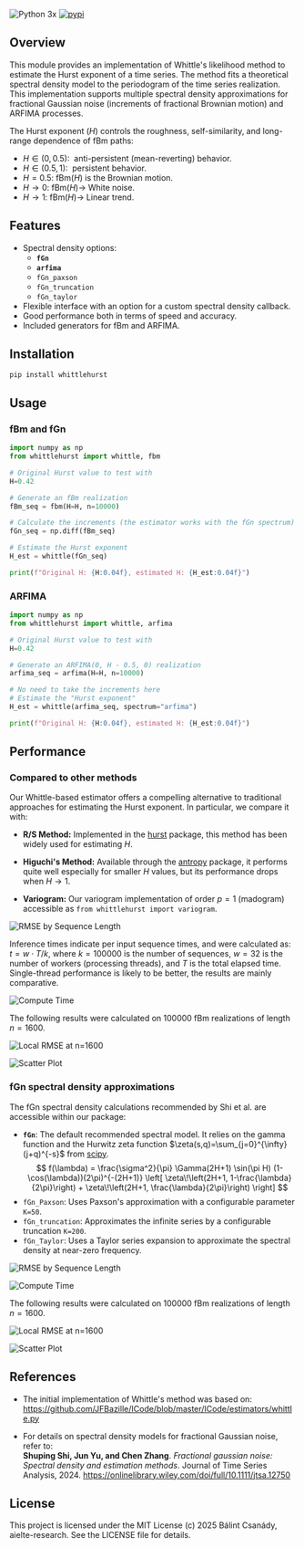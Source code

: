 ![Python 3x](https://img.shields.io/badge/python-3.x-blue.svg)
[![pypi](https://img.shields.io/pypi/v/whittlehurst.svg)](https://pypi.org/project/whittlehurst/)

## Overview

This module provides an implementation of Whittle's likelihood method to estimate the Hurst exponent of a time series.
The method fits a theoretical spectral density model to the periodogram of the time series realization.
This implementation supports multiple spectral density approximations for fractional Gaussian noise (increments of fractional Brownian motion) and ARFIMA processes.

The Hurst exponent ($H$) controls the roughness, self-similarity, and long-range dependence of fBm paths:

* $H\in(0,0.5):~$ anti-persistent (mean-reverting) behavior. 
* $H\in(0.5,1):~$ persistent behavior.
* $H=0.5:~ \mathrm{fBm}(H)$ is the Brownian motion.
* $H\rightarrow 0:~ \mathrm{fBm}(H)\rightarrow$ White noise.
* $H\rightarrow 1:~ \mathrm{fBm}(H)\rightarrow$ Linear trend.

## Features

* Spectral density options:
  - **`fGn`**
  - **`arfima`**
  - `fGn_paxson`
  - `fGn_truncation`
  - `fGn_taylor`
* Flexible interface with an option for a custom spectral density callback.
* Good performance both in terms of speed and accuracy.
* Included generators for fBm and ARFIMA.

## Installation

```
pip install whittlehurst
```

## Usage

### fBm and fGn

```python
import numpy as np
from whittlehurst import whittle, fbm

# Original Hurst value to test with
H=0.42

# Generate an fBm realization
fBm_seq = fbm(H=H, n=10000)

# Calculate the increments (the estimator works with the fGn spectrum)
fGn_seq = np.diff(fBm_seq)

# Estimate the Hurst exponent
H_est = whittle(fGn_seq)

print(f"Original H: {H:0.04f}, estimated H: {H_est:0.04f}")
```

### ARFIMA

```python
import numpy as np
from whittlehurst import whittle, arfima

# Original Hurst value to test with
H=0.42

# Generate an ARFIMA(0, H - 0.5, 0) realization
arfima_seq = arfima(H=H, n=10000)

# No need to take the increments here
# Estimate the "Hurst exponent"
H_est = whittle(arfima_seq, spectrum="arfima")

print(f"Original H: {H:0.04f}, estimated H: {H_est:0.04f}")
```


## Performance


### Compared to other methods

Our Whittle-based estimator offers a compelling alternative to traditional approaches for estimating the Hurst exponent. In particular, we compare it with:

- **R/S Method:** Implemented in the [hurst](https://github.com/Mottl/hurst) package, this method has been widely used for estimating $H$.

- **Higuchi's Method:** Available through the [antropy](https://github.com/raphaelvallat/antropy) package, it performs quite well especially for smaller $H$ values, but its performance drops when $H\rightarrow 1$.

- **Variogram:** Our variogram implementation of order $p = 1$ (madogram) accessible as `from whittlehurst import variogram`.

![RMSE by Sequence Length](https://github.com/aielte-research/whittlehurst/blob/main/tests/plots/fBm_estimators/png/fBm_Hurst_RMSE.png?raw=true "RMSE by Sequence Length")

Inference times indicate per input sequence times, and were calculated as: $t = w\cdot T/k$, where $k=100000$ is the number of sequences, $w=32$ is the number of workers (processing threads), and $T$ is the total elapsed time. Single-thread performance is likely to be better, the results are mainly comparative. 

![Compute Time](https://github.com/aielte-research/whittlehurst/blob/main/tests/plots/fBm_estimators/png/fBm_Hurst_calc_times.png?raw=true  "Compute Time")

The following results were calculated on $100000$ fBm realizations of length $n=1600$.

![Local RMSE at n=1600](https://github.com/aielte-research/whittlehurst/blob/main/tests/plots/fBm_estimators/png/fBm_Hurst_01600_RMSE.png?raw=true  "Local RMSE")

![Scatter Plot](https://github.com/aielte-research/whittlehurst/blob/main/tests/plots/fBm_estimators/png/fBm_Hurst_01600_scatter_grid.png?raw=true "Scatter Plot")

### fGn spectral density approximations

The fGn spectral density calculations recommended by Shi et al. are accessible within our package:
- **` fGn `**: The default recommended spectral model. It relies on the gamma function and the Hurwitz zeta function $\zeta(s,q)=\sum_{j=0}^{\infty}(j+q)^{-s}$ from [scipy](https://scipy.org/).
$$
f(\lambda) = \frac{\sigma^2}{\pi} \Gamma(2H+1) \sin(\pi H) (1-\cos(\lambda))(2\pi)^{-(2H+1)} \left[ \zeta\!\left(2H+1, 1-\frac{\lambda}{2\pi}\right) + \zeta\!\left(2H+1, \frac{\lambda}{2\pi}\right) \right]
$$
- ` fGn_Paxson `: Uses Paxson's approximation with a configurable parameter `K=50`.
- ` fGn_truncation `: Approximates the infinite series by a configurable truncation `K=200`.
- ` fGn_Taylor `: Uses a Taylor series expansion to approximate the spectral density at near-zero frequency.

![RMSE by Sequence Length](https://github.com/aielte-research/whittlehurst/blob/main/tests/plots/fBm_Whittle_variants/png/fBm_Hurst_RMSE.png?raw=true "RMSE by Sequence Length")

![Compute Time](https://github.com/aielte-research/whittlehurst/blob/main/tests/plots/fBm_Whittle_variants/png/fBm_Hurst_calc_times.png?raw=true  "Compute Time")

The following results were calculated on $100000$ fBm realizations of length $n=1600$.

![Local RMSE at n=1600](https://github.com/aielte-research/whittlehurst/blob/main/tests/plots/fBm_Whittle_variants/png/fBm_Hurst_01600_RMSE.png?raw=true  "Local RMSE")

![Scatter Plot](https://github.com/aielte-research/whittlehurst/blob/main/tests/plots/fBm_Whittle_variants/png/fBm_Hurst_01600_scatter_grid.png?raw=true "Scatter Plot")

## References

* The initial implementation of Whittle's method was based on:  
https://github.com/JFBazille/ICode/blob/master/ICode/estimators/whittle.py

* For details on spectral density models for fractional Gaussian noise, refer to:  
**Shuping Shi, Jun Yu, and Chen Zhang**. *Fractional gaussian noise: Spectral density and estimation methods*. Journal of Time Series Analysis, 2024. https://onlinelibrary.wiley.com/doi/full/10.1111/jtsa.12750

## License

This project is licensed under the MIT License (c) 2025 Bálint Csanády, aielte-research. See the LICENSE file for details.
